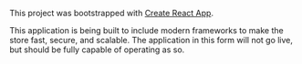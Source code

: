 This project was bootstrapped with [Create React App](https://github.com/facebook/create-react-app).

This application is being built to include modern frameworks to make the store fast, secure, and scalable. The application in this form will not go live, but should be fully capable of operating as so.